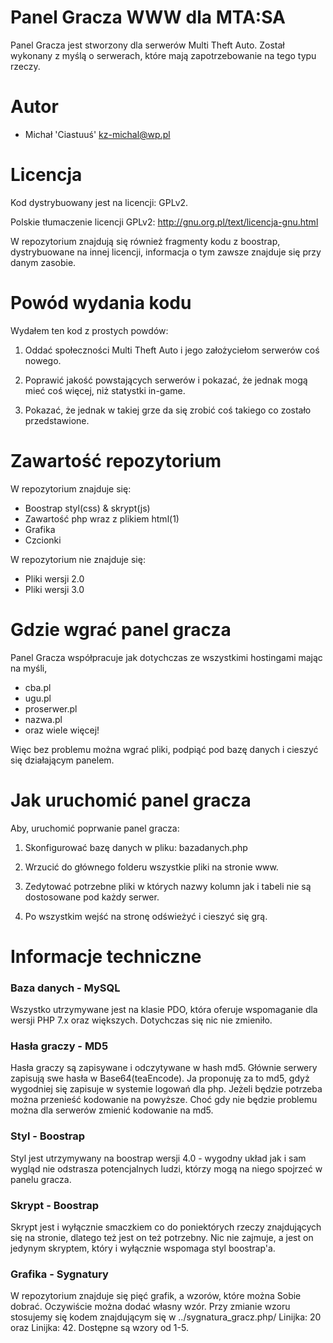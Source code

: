 Panel Gracza WWW dla MTA:SA
===========

Panel Gracza jest stworzony dla serwerów Multi Theft Auto. Został wykonany z myślą o serwerach, które mają zapotrzebowanie na tego typu rzeczy.

Autor
========================================================================

- Michał 'Ciastuuś' <kz-michal@wp.pl>

Licencja
========================================================================

Kod dystrybuowany jest na licencji: GPLv2. 

Polskie tłumaczenie licencji GPLv2: http://gnu.org.pl/text/licencja-gnu.html

W repozytorium znajdują się również fragmenty kodu z boostrap, dystrybuowane na innej licencji, informacja o tym zawsze znajduje się przy danym zasobie.

Powód wydania kodu
========================================================================

Wydałem ten kod z prostych powdów:

1. Oddać społeczności Multi Theft Auto i jego założyciełom serwerów coś nowego.

3. Poprawić jakość powstających serwerów i pokazać, że jednak mogą mieć coś więcej, niż statystki in-game.

4. Pokazać, że jednak w takiej grze da się zrobić coś takiego co zostało przedstawione.

Zawartość repozytorium
========================================================================

W repozytorium znajduje się:
- Boostrap styl(css) & skrypt(js)
- Zawartość php wraz z plikiem html(1)
- Grafika
- Czcionki

W repozytorium nie znajduje się:

- Pliki wersji 2.0
- Pliki wersji 3.0

Gdzie wgrać panel gracza
========================================================================

Panel Gracza współpracuje jak dotychczas ze wszystkimi hostingami mając na myśli,

- cba.pl
- ugu.pl
- proserwer.pl
- nazwa.pl
- oraz wiele więcej!

Więc bez problemu można wgrać pliki, podpiąć pod bazę danych i cieszyć się działającym panelem.

Jak uruchomić panel gracza
========================================================================

Aby, uruchomić poprwanie panel gracza:

1. Skonfigurować bazę danych w pliku: bazadanych.php
 
2. Wrzucić do głównego folderu wszystkie pliki na stronie www.
 
3. Zedytować potrzebne pliki w których nazwy kolumn jak i tabeli nie są dostosowane pod każdy serwer.

4. Po wszystkim wejść na stronę odświeżyć i cieszyć się grą.

Informacje techniczne
========================================================================

### Baza danych - MySQL

Wszystko utrzymywane jest na klasie PDO, która oferuje wspomaganie dla wersji PHP 7.x oraz większych. Dotychczas się nic nie zmieniło.

### Hasła graczy - MD5

Hasła graczy są zapisywane i odczytywane w hash md5. Głównie serwery zapisują swe hasła w Base64(teaEncode). Ja proponuję za to md5, gdyż wygodniej się zapisuje w systemie logowań dla php. Jeżeli będzie potrzeba można przenieść kodowanie na powyższe. Choć gdy nie będzie problemu można dla serwerów zmienić kodowanie na md5.

### Styl - Boostrap

Styl jest utrzymywany na boostrap wersji 4.0 - wygodny układ jak i sam wygląd nie odstrasza potencjalnych ludzi, którzy mogą na niego spojrzeć w panelu gracza.

### Skrypt - Boostrap

Skrypt jest i wyłącznie smaczkiem co do poniektórych rzeczy znajdujących się na stronie, dlatego też jest on też potrzebny. Nic nie zajmuje, a jest on jedynym skryptem, który i wyłącznie wspomaga styl boostrap'a.

### Grafika - Sygnatury

W repozytorium znajduje się pięć grafik, a wzorów, które można Sobie dobrać. Oczywiście można dodać własny wzór. Przy zmianie wzoru stosujemy się kodem znajdującym się w ../sygnatura_gracz.php/ Linijka: 20 oraz Linijka: 42. Dostępne są wzory od 1-5.


